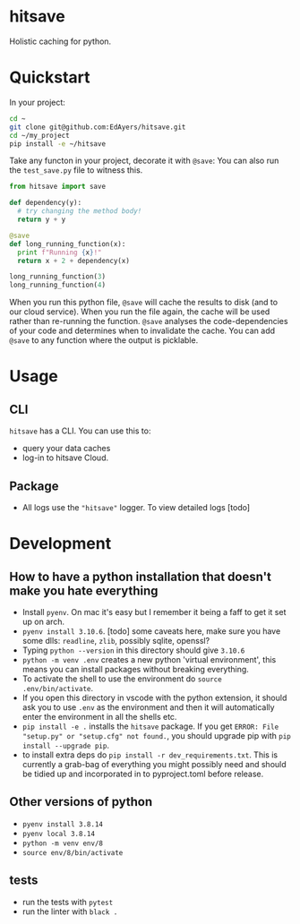 # hitsave

Holistic caching for python.

# Quickstart

In your project:

```sh
cd ~
git clone git@github.com:EdAyers/hitsave.git
cd ~/my_project
pip install -e ~/hitsave
```

Take any functon in your project, decorate it with `@save`: You can also run the
`test_save.py` file to witness this.

```py
from hitsave import save

def dependency(y):
  # try changing the method body!
  return y + y

@save
def long_running_function(x):
  print f"Running {x}!"
  return x + 2 + dependency(x)

long_running_function(3)
long_running_function(4)
```

When you run this python file, `@save` will cache the results to disk (and to
our cloud service). When you run the file again, the cache will be used rather
than re-running the function. `@save` analyses the code-dependencies of your
code and determines when to invalidate the cache. You can add `@save` to any
function where the output is picklable.

# Usage

## CLI

`hitsave` has a CLI. You can use this to:

- query your data caches
- log-in to hitsave Cloud.

## Package

- All logs use the `"hitsave"` logger. To view detailed logs [todo]

# Development

## How to have a python installation that doesn't make you hate everything

- Install `pyenv`. On mac it's easy but I remember it being a faff to get it set
  up on arch.
- `pyenv install 3.10.6`. [todo] some caveats here, make sure you have some
  dlls: `readline`, `zlib`, possibly sqlite, openssl?
- Typing `python --version` in this directory should give `3.10.6`
- `python -m venv .env` creates a new python 'virtual environment', this means
  you can install packages without breaking everything.
- To activate the shell to use the environment do `source .env/bin/activate`.
- If you open this directory in vscode with the python extension, it should ask
  you to use `.env` as the environment and then it will automatically enter the
  environment in all the shells etc.
- `pip install -e .` installs the `hitsave` package. If you get
  `ERROR: File "setup.py" or "setup.cfg" not found.`, you should upgrade pip
  with `pip install --upgrade pip`.
- to install extra deps do `pip install -r dev_requirements.txt`. This is
  currently a grab-bag of everything you might possibly need and should be
  tidied up and incorporated in to pyproject.toml before release.

## Other versions of python

- `pyenv install 3.8.14`
- `pyenv local 3.8.14`
- `python -m venv env/8`
- `source env/8/bin/activate`

## tests

- run the tests with `pytest`
- run the linter with `black .`
